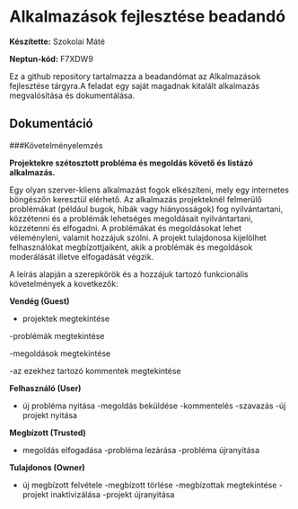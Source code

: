 # Alkalmazások fejlesztése beadandó

**Készítette:** Szokolai Máté

**Neptun-kód:** F7XDW9

  Ez a github repository tartalmazza a beadandómat az Alkalmazások fejlesztése tárgyra.A feladat egy saját magadnak kitalált alkalmazás megvalósítása és dokumentálása.
## Dokumentáció


###Követelményelemzés

**Projektekre szétosztott probléma és megoldás követő és listázó alkalmazás.**

Egy olyan szerver-kliens alkalmazást fogok elkészíteni, mely egy internetes böngészőn keresztül elérhető. Az alkalmazás projekteknél felmerülő problémákat (például bugok, hibák vagy hiányosságok) fog nyilvántartani, közzétenni és a problémák lehetséges megoldásait nyilvántartani, közzétenni és elfogadni.
A problémákat és megoldásokat lehet véleményleni, valamit hozzájuk szólni.
A projekt tulajdonosa kijelölhet felhasználókat megbízottjaiként, akik a problémák és megoldások moderálását illetve elfogadását végzik.

A leírás alapján a szerepkörök és a hozzájuk tartozó funkcionális követelmények a kovetkezők:

**Vendég (Guest)** 
- projektek megtekintése

-problémák megtekintése

-megoldások megtekintése

-az ezekhez tartozó kommentek megtekintése

**Felhasználó (User)**
- új probléma nyitása
-megoldás beküldése
-kommentelés
-szavazás
-új projekt nyitása

**Megbízott (Trusted)**
- megoldás elfogadása
-probléma lezárása
-probléma újranyitása

**Tulajdonos (Owner)**
- új megbízott felvétele
-megbízott törlése
-megbízottak megtekintése
-projekt inaktivizálása
-projekt újranyitása


